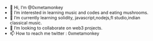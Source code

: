 - 👋 Hi, I’m @0xmetamonkey
- 👀 I’m interested in learning music and codes and eating mushrooms.
- 🌱 I’m currently learning solidity, javascript,nodejs,fl studio,indian classical music.
- 💞️ I’m looking to collaborate on web3 projects.
- 📫 How to reach me twitter : 0xmetamonkey

<!---
0xmetamonkey/0xmetamonkey is a ✨ special ✨ repository because its `README.md` (this file) appears on your GitHub profile.
You can click the Preview link to take a look at your changes.
--->
